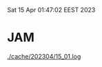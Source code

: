 Sat 15 Apr 01:47:02 EEST 2023
# JAM
<a href='./cache/202304/15_01.log'>./cache/202304/15_01.log</a>
